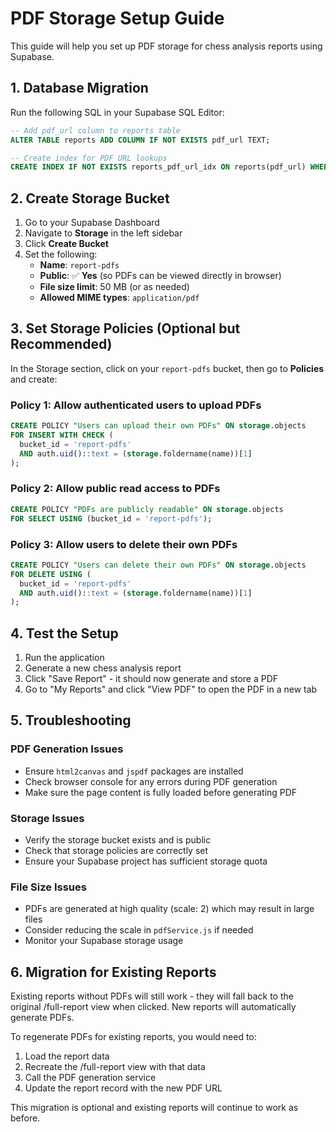 # PDF Storage Setup Guide

This guide will help you set up PDF storage for chess analysis reports using Supabase.

## 1. Database Migration

Run the following SQL in your Supabase SQL Editor:

```sql
-- Add pdf_url column to reports table
ALTER TABLE reports ADD COLUMN IF NOT EXISTS pdf_url TEXT;

-- Create index for PDF URL lookups
CREATE INDEX IF NOT EXISTS reports_pdf_url_idx ON reports(pdf_url) WHERE pdf_url IS NOT NULL;
```

## 2. Create Storage Bucket

1. Go to your Supabase Dashboard
2. Navigate to **Storage** in the left sidebar
3. Click **Create Bucket**
4. Set the following:
   - **Name**: `report-pdfs`
   - **Public**: ✅ **Yes** (so PDFs can be viewed directly in browser)
   - **File size limit**: 50 MB (or as needed)
   - **Allowed MIME types**: `application/pdf`

## 3. Set Storage Policies (Optional but Recommended)

In the Storage section, click on your `report-pdfs` bucket, then go to **Policies** and create:

### Policy 1: Allow authenticated users to upload PDFs
```sql
CREATE POLICY "Users can upload their own PDFs" ON storage.objects
FOR INSERT WITH CHECK (
  bucket_id = 'report-pdfs' 
  AND auth.uid()::text = (storage.foldername(name))[1]
);
```

### Policy 2: Allow public read access to PDFs
```sql
CREATE POLICY "PDFs are publicly readable" ON storage.objects
FOR SELECT USING (bucket_id = 'report-pdfs');
```

### Policy 3: Allow users to delete their own PDFs
```sql
CREATE POLICY "Users can delete their own PDFs" ON storage.objects
FOR DELETE USING (
  bucket_id = 'report-pdfs' 
  AND auth.uid()::text = (storage.foldername(name))[1]
);
```

## 4. Test the Setup

1. Run the application
2. Generate a new chess analysis report
3. Click "Save Report" - it should now generate and store a PDF
4. Go to "My Reports" and click "View PDF" to open the PDF in a new tab

## 5. Troubleshooting

### PDF Generation Issues
- Ensure `html2canvas` and `jspdf` packages are installed
- Check browser console for any errors during PDF generation
- Make sure the page content is fully loaded before generating PDF

### Storage Issues
- Verify the storage bucket exists and is public
- Check that storage policies are correctly set
- Ensure your Supabase project has sufficient storage quota

### File Size Issues
- PDFs are generated at high quality (scale: 2) which may result in large files
- Consider reducing the scale in `pdfService.js` if needed
- Monitor your Supabase storage usage

## 6. Migration for Existing Reports

Existing reports without PDFs will still work - they will fall back to the original /full-report view when clicked. New reports will automatically generate PDFs.

To regenerate PDFs for existing reports, you would need to:
1. Load the report data
2. Recreate the /full-report view with that data
3. Call the PDF generation service
4. Update the report record with the new PDF URL

This migration is optional and existing reports will continue to work as before.